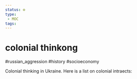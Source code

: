 ```yaml
---
status: ⚙️
type:
 - MOC
tags:
---
```

# colonial thinkong
#russian_aggression  #history  #socioeconomy 

Colonial thinking in Ukraine. 
Here is a list on colonial intraects:

